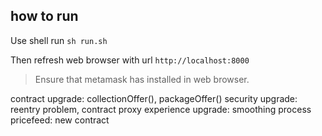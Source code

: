 ## how to run

Use shell run `sh run.sh`

Then refresh web browser with url `http://localhost:8000`

> Ensure that metamask has installed in web browser.

contract upgrade: collectionOffer(), packageOffer()
security upgrade: reentry problem, contract proxy
experience upgrade: smoothing process
pricefeed: new contract

